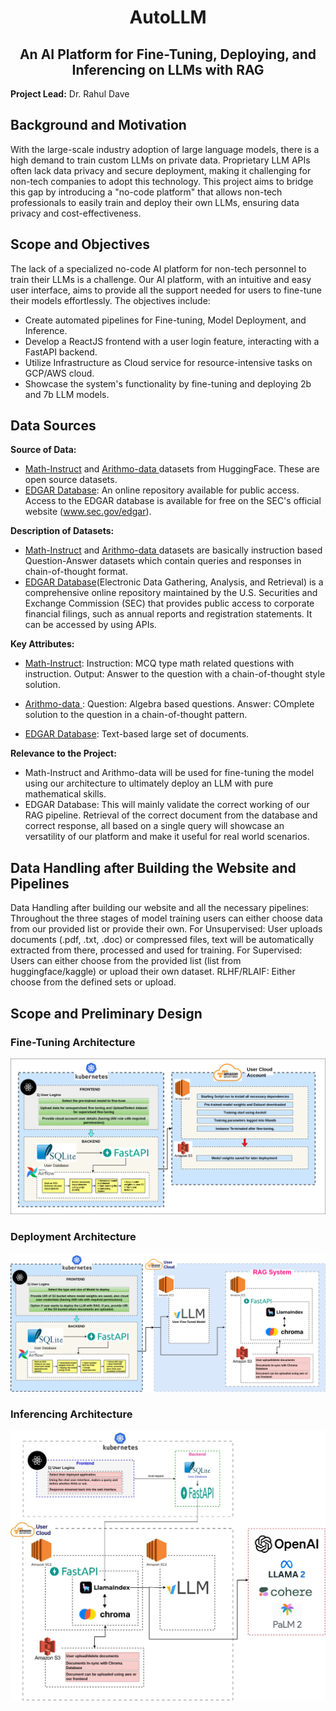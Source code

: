 <div align="center"><h1>AutoLLM</h1></div>

<div align="center"><h2> An AI Platform for Fine-Tuning, Deploying, and Inferencing on LLMs with RAG</h2></div>

**Project Lead:** Dr. Rahul Dave

## Background and Motivation

With the large-scale industry adoption of large language models, there is a high demand to train custom LLMs on private data. Proprietary LLM APIs often lack data privacy and secure deployment, making it challenging for non-tech companies to adopt this technology. This project aims to bridge this gap by introducing a "no-code platform" that allows non-tech professionals to easily train and deploy their own LLMs, ensuring data privacy and cost-effectiveness.

## Scope and Objectives

The lack of a specialized no-code AI platform for non-tech personnel to train their LLMs is a challenge. Our AI platform, with an intuitive and easy user interface, aims to provide all the support needed for users to fine-tune their models effortlessly. The objectives include:

- Create automated pipelines for Fine-tuning, Model Deployment, and Inference.
- Develop a ReactJS frontend with a user login feature, interacting with a FastAPI backend.
- Utilize Infrastructure as Cloud service for resource-intensive tasks on GCP/AWS cloud.
- Showcase the system's functionality by fine-tuning and deploying 2b and 7b LLM models.

## Data Sources

**Source of Data:**
- <a href=https://huggingface.co/datasets/TIGER-Lab/MathInstruct>Math-Instruct</a> and <a href=https://huggingface.co/datasets/akjindal53244/Arithmo-Data>Arithmo-data  </a> datasets from HuggingFace. These are open source datasets.
- <a href=https://www.sec.gov/edgar/search/>EDGAR Database</a>: An online repository available for public access. Access to the EDGAR database is available for free on the SEC's official website (www.sec.gov/edgar).

**Description of Datasets:**
- <a href=https://huggingface.co/datasets/TIGER-Lab/MathInstruct>Math-Instruct</a> and <a href=https://huggingface.co/datasets/akjindal53244/Arithmo-Data>Arithmo-data  </a> datasets are basically instruction based Question-Answer datasets which contain queries and responses in chain-of-thought format.
- <a href=https://www.sec.gov/edgar/search/>EDGAR Database</a>(Electronic Data Gathering, Analysis, and Retrieval) is a comprehensive online repository maintained by the U.S. Securities and Exchange Commission (SEC) that provides public access to corporate financial filings, such as annual reports and registration statements. It can be accessed by using APIs.

**Key Attributes:**
- <a href=https://huggingface.co/datasets/TIGER-Lab/MathInstruct>Math-Instruct</a>:
  Instruction: MCQ type math related questions with instruction. 
  Output: Answer to the question with a chain-of-thought style solution.

- <a href=https://huggingface.co/datasets/akjindal53244/Arithmo-Data>Arithmo-data  </a>:
  Question: Algebra based questions.
  Answer: COmplete solution to the question in a chain-of-thought pattern.

- <a href=https://www.sec.gov/edgar/search/>EDGAR Database</a>:
  Text-based large set of documents.

**Relevance to the Project:**
- Math-Instruct and Arithmo-data will be used for fine-tuning the model using our architecture to ultimately deploy an LLM with pure mathematical skills.
- EDGAR Database: This will mainly validate the correct working of our RAG pipeline. Retrieval of the correct document from the database and correct response, all based on a single query will showcase an versatility of our platform and make it useful for real world scenarios.

## Data Handling after Building the Website and Pipelines

  Data Handling after building our website and all the necessary pipelines:
  Throughout the three stages of model training users can either choose data from our provided list or provide their own.
  For Unsupervised: User uploads documents (.pdf, .txt, .doc) or compressed files, text will be automatically extracted from there, processed and used for training.
  For Supervised: Users can either choose from the provided list (list from huggingface/kaggle) or upload their own dataset. 
  RLHF/RLAIF: Either choose from the defined sets or upload.


## Scope and Preliminary Design

### Fine-Tuning Architecture
![Screenshot](fine_tuning_pipeline.png)

### Deployment Architecture
![Screenshot](deployment_pipeline.png)

### Inferencing Architecture
![Screenshot](inference_pipeline.jpg)

